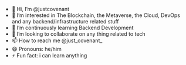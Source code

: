 - 👋 Hi, I’m @justcovenant
- 👀 I’m interested in The Blockchain, the Metaverse, the Cloud, DevOps and any backend/infrastructure related stuff
- 🌱 I’m continuously learning Backend Development
- 💞️ I’m looking to collaborate on any thing related to tech
- 📫 How to reach me @just_covenant_
- 😄 Pronouns: he/him
- ⚡ Fun fact: i can learn anything

<!---
justcovenant/justcovenant is a ✨ special ✨ repository because its `README.md` (this file) appears on your GitHub profile.
You can click the Preview link to take a look at your changes.
--->
